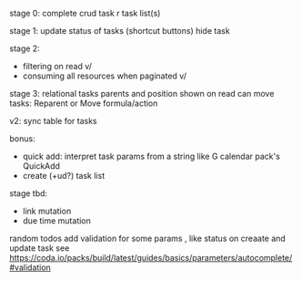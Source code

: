 stage 0: complete
crud task
r task list(s)

stage 1:
update status of tasks (shortcut buttons)
hide task

stage 2:
+ filtering on read v/
+ consuming all resources when paginated v/

stage 3: relational tasks
parents and position shown on read
can move tasks: Reparent or Move formula/action

v2: sync table
for tasks

bonus:
- quick add: interpret task params from a string like G calendar pack's QuickAdd
- create (+ud?) task list

stage tbd:
- link mutation
- due time mutation


random todos
add validation for some params , like status on creaate and  update task see https://coda.io/packs/build/latest/guides/basics/parameters/autocomplete/#validation